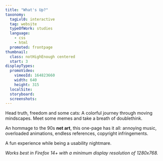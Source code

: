 ```yaml
---
title: "What's Up?"
taxonomy:
  tagLvl0: interactive
  tag: website
  typeOfWork: studies
  language:
    - css
    - html
  promoted: frontpage
thumbnail:
  class: notHighEnough centered
  start: 3
displayTypes:
  promoVideo:
    vimeoId: 164823660
    width: 640
    height: 315
  localSite:
  storyboard:
  screenshots:
---
```

Head truth, freedom and some cats: A colorful journey through moving mindscapes. Meet some memes and take a breath of doublethink.

An hommage to the 90s **net art**, this one-page has it all: annoying music, overloaded animations, endless references, copyright infringements. 

A fun experience while being a usability nightmare.

*Works best in Firefox 14+ with a minimum display resolution of 1280x768.*
